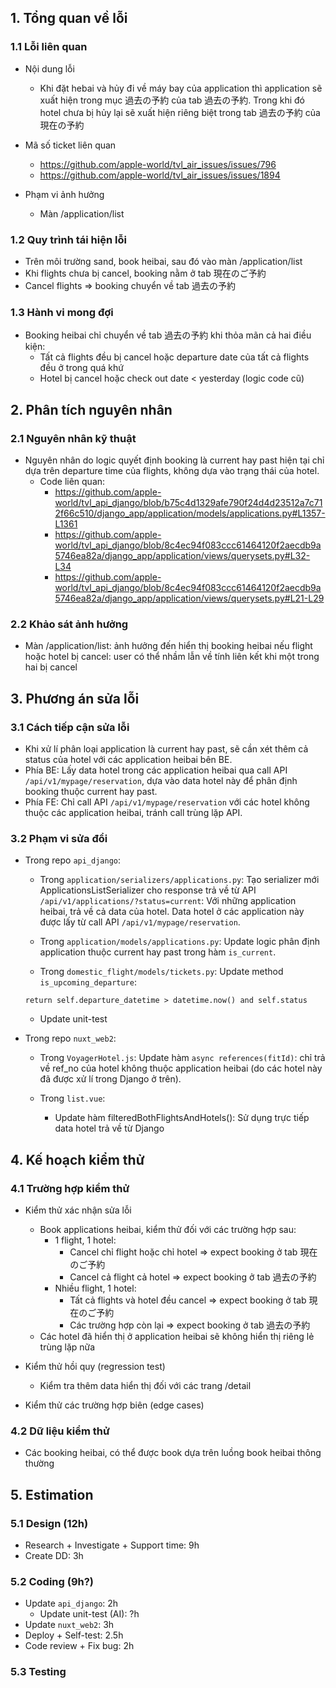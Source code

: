 ## 1. Tổng quan về lỗi

### 1.1 Lỗi liên quan
- Nội dung lỗi
  - Khi đặt hebai và hủy đi về máy bay của application thì application sẽ xuất hiện trong mục 過去の予約 của tab 過去の予約. Trong khi đó hotel chưa bị hủy lại sẽ xuất hiện riêng biệt trong tab 過去の予約 của 現在の予約

- Mã số ticket liên quan
  - https://github.com/apple-world/tvl_air_issues/issues/796
  - https://github.com/apple-world/tvl_air_issues/issues/1894

- Phạm vi ảnh hưởng
  - Màn /application/list

### 1.2 Quy trình tái hiện lỗi
- Trên môi trường sand, book heibai, sau đó vào màn /application/list
- Khi flights chưa bị cancel, booking nằm ở tab 現在のご予約
- Cancel flights => booking chuyển về tab 過去の予約

### 1.3 Hành vi mong đợi
- Booking heibai chỉ chuyển về tab 過去の予約 khi thỏa mãn cả hai điều kiện:
  - Tất cả flights đều bị cancel hoặc departure date của tất cả flights đều ở trong quá khứ
  - Hotel bị cancel hoặc check out date < yesterday (logic code cũ)

## 2. Phân tích nguyên nhân

### 2.1 Nguyên nhân kỹ thuật
- Nguyên nhân do logic quyết định booking là current hay past hiện tại chỉ dựa trên departure time của flights, không dựa vào trạng thái của hotel.
  - Code liên quan: 
    - https://github.com/apple-world/tvl_api_django/blob/b75c4d1329afe790f24d4d23512a7c712f66c510/django_app/application/models/applications.py#L1357-L1361
    - https://github.com/apple-world/tvl_api_django/blob/8c4ec94f083ccc61464120f2aecdb9a5746ea82a/django_app/application/views/querysets.py#L32-L34
    - https://github.com/apple-world/tvl_api_django/blob/8c4ec94f083ccc61464120f2aecdb9a5746ea82a/django_app/application/views/querysets.py#L21-L29

### 2.2 Khảo sát ảnh hưởng
- Màn /application/list: ảnh hưởng đến hiển thị booking heibai nếu flight hoặc hotel bị cancel: user có thể nhầm lẫn về tính liên kết khi một trong hai bị cancel

## 3. Phương án sửa lỗi

### 3.1 Cách tiếp cận sửa lỗi
- Khi xử lí phân loại application là current hay past, sẽ cần xét thêm cả status của hotel với các application heibai bên BE.
- Phía BE: Lấy data hotel trong các application heibai qua call API `/api/v1/mypage/reservation`, dựa vào data hotel này để phân định booking thuộc current hay past.
- Phía FE: Chỉ call API `/api/v1/mypage/reservation` với các hotel không thuộc các application heibai, tránh call trùng lặp API.

### 3.2 Phạm vi sửa đổi
- Trong repo `api_django`:
  - Trong `application/serializers/applications.py`: Tạo serializer mới ApplicationsListSerializer cho response trả về từ API `/api/v1/applications/?status=current`: Với những application heibai, trả về cả data của hotel. Data hotel ở các application này được lấy từ call API `/api/v1/mypage/reservation`.

  - Trong `application/models/applications.py`: Update logic phân định application thuộc current hay past trong hàm `is_current`.

  - Trong `domestic_flight/models/tickets.py`: Update method `is_upcoming_departure`:
  ```
  return self.departure_datetime > datetime.now() and self.status
  ```
  - Update unit-test

- Trong repo `nuxt_web2`:
  - Trong `VoyagerHotel.js`: Update hàm `async references(fitId)`: chỉ trả về ref_no của hotel không thuộc application heibai (do các hotel này đã được xử lí trong Django ở trên).

  - Trong `list.vue`: 
    - Update hàm filteredBothFlightsAndHotels(): Sử dụng trực tiếp data hotel trả về từ Django

## 4. Kế hoạch kiểm thử

### 4.1 Trường hợp kiểm thử
- Kiểm thử xác nhận sửa lỗi
  - Book applications heibai, kiểm thử đối với các trường hợp sau:
    - 1 flight, 1 hotel:
      - Cancel chỉ flight hoặc chỉ hotel => expect booking ở tab 現在のご予約
      - Cancel cả flight cả hotel => expect booking ở tab 過去の予約
    - Nhiều flight, 1 hotel:
      - Tất cả flights và hotel đều cancel => expect booking ở tab 現在のご予約
      - Các trường hợp còn lại => expect booking ở tab 過去の予約
  - Các hotel đã hiển thị ở application heibai sẽ không hiển thị riêng lẻ trùng lặp nữa

- Kiểm thử hồi quy (regression test)
  - Kiểm tra thêm data hiển thị đối với các trang /detail

- Kiểm thử các trường hợp biên (edge cases)

### 4.2 Dữ liệu kiểm thử
- Các booking heibai, có thể được book dựa trên luồng book heibai thông thường

## 5. Estimation

### 5.1 Design (12h)
- Research + Investigate + Support time: 9h
- Create DD: 3h

### 5.2 Coding (9h?)
- Update `api_django`: 2h
  - Update unit-test (AI): ?h
- Update `nuxt_web2`: 3h
- Deploy + Self-test: 2.5h
- Code review + Fix bug: 2h

### 5.3 Testing
